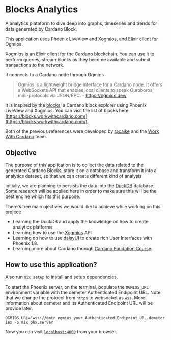 # Blocks Analytics

A analytics plataform to dive deep into graphs, timeseries and trends for data generated by Cardano Block.

This application uses Phoenix LiveView and [Xogmios](https://github.com/wowica/xogmios), and Elixir client for Ogmios.

Xogmios is an Elixir client for the Cardano blockchain. You can use it to perform queries, stream blocks as they become available and submit transactions to the network.

It connects to a Cardano node through Ogmios.

> Ogmios is a lightweight bridge interface for a Cardano node. It offers a WebSockets API that enables local clients to speak Ouroboros' mini-protocols via JSON/RPC. - https://ogmios.dev/

It is inspired by the [blocks](https://github.com/wowica/blocks), a Cardano block explorer using Phoenix LiveView and Xogmios. You can visit the list of blocks here [https://blocks.workwithcardano.com/](https://blocks.workwithcardano.com/).

Both of the previous references were developed by [@caike](https://github.com/caike) and the [Work With Cardano](https://github.com/wowica) team.

## Objective

The purpose of this application is to collect the data related to the generated Cardano Blocks, store it on a database and transform it into a analytics dataset, so that we can create different kind of analysis.

Initially, we are planning to persists the data into the [DuckDB](https://duckdb.org) database. Some research will be applied here in order to make sure this will be the best engine which fits this purpose.

There's tree main ojectives we would like to achieve while working on this project:

* Learning the DuckDB and apply the knowledge on how to create analytics platforms
* Learning how to use the [Xogmios](https://github.com/wowica/xogmios) API
* Learning on how to use [daisyUI](https://daisyui.com/docs/install/phoenix/) to create rich User Interfaces with Phoenix 1.8.
* Learning more about Cardano through [Cardano Foudation Course](https://learn.academy.cardanofoundation.org/landing).

## How to use this application?

Also run `mix setup` to install and setup dependencies.

To start the Phoenix server, on the terminal, populate the `OGMIOS_URL` environment variable with the demeter Authenticated Endipoint URL. Note that we change the protocol from `https` to websocket as `wss`. More information about demeter and its Authenticated Endipoint URL will be provide later.

```shell
OGMIOS_URL="wss://dmtr_ogmios_your_Authenticated_Endipoint_URL.demeter.run" iex -S mix phx.server
```



Now you can visit [`localhost:4000`](http://localhost:4000) from your browser.
